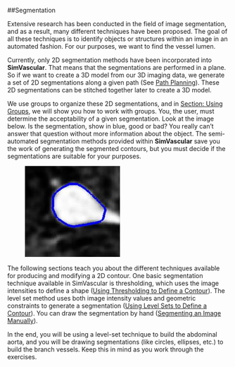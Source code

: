 ##Segmentation

Extensive research has been conducted in the field of image segmentation, and as a result, many different techniques have been proposed. The goal of all these techniques is to identify objects or structures within an image in an automated fashion. For our purposes, we want to find the vessel lumen.

Currently, only 2D segmentation methods have been incorporated into **SimVascular**. That means that the segmentations are performed in a plane. So if we want to create a 3D model from our 3D imaging data, we generate a set of 2D segmentations along a given path (See [Path Planning](#modelingPathPlanning)). These 2D segmentations can be stitched together later to create a 3D model.

We use groups to organize these 2D segmentations, and in [Section: Using Groups](#modelingUsingGroups), we will show you how to work with groups. You, the user, must determine the acceptability of a given segmentation. Look at the image below. Is the segmentation, show in blue, good or bad? You really can’t answer that question without more information about the object. The semi-automated segmentation methods provided within **SimVascular** save you the work of generating the segmented contours, but you must decide if the segmentations are suitable for your purposes.

<figure>
  <img class="svImg svImgSm"  src="/documentation/modeling/imgs/segmentation/segexample.jpg"> 
  <figcaption class="svCaption" ></figcaption>
</figure>

The following sections teach you about the different techniques available for producing and modifying a 2D contour. One basic segmentation technique available in SimVascular is thresholding, which uses the image intensities to define a shape ([Using Thresholding to Define a Contour](#modelingThresholding)). The level set method uses both image intensity values and geometric constraints to generate a segmentation ([Using Level Sets to Define a Contour](#modelingLevelSet)). You can draw the segmentation by hand ([Segmenting an Image Manually](#modelingManual)).

<!-- Or you may have to copy and paste a shape ([ Copying and Pasting Contours](#modelingCopyingPastingContours)).  -->

In the end, you will be using a level-set technique to build the abdominal aorta, and you will be drawing segmentations (like circles, ellipses, etc.) to build the branch vessels. Keep this in mind as you work through the exercises.
